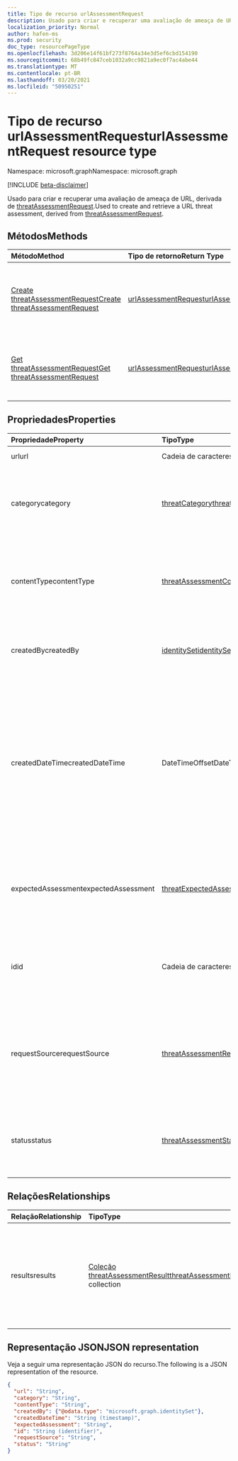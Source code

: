 ```yaml
---
title: Tipo de recurso urlAssessmentRequest
description: Usado para criar e recuperar uma avaliação de ameaça de URL.
localization_priority: Normal
author: hafen-ms
ms.prod: security
doc_type: resourcePageType
ms.openlocfilehash: 3d206e14f61bf273f8764a34e3d5ef6cbd154190
ms.sourcegitcommit: 68b49fc847ceb1032a9cc9821a9ec0f7ac4abe44
ms.translationtype: MT
ms.contentlocale: pt-BR
ms.lasthandoff: 03/20/2021
ms.locfileid: "50950251"
---
```

# <a name="urlassessmentrequest-resource-type"></a><span data-ttu-id="d0122-103">Tipo de recurso urlAssessmentRequest</span><span class="sxs-lookup"><span data-stu-id="d0122-103">urlAssessmentRequest resource type</span></span>

<span data-ttu-id="d0122-104">Namespace: microsoft.graph</span><span class="sxs-lookup"><span data-stu-id="d0122-104">Namespace: microsoft.graph</span></span>

[!INCLUDE [beta-disclaimer](../../includes/beta-disclaimer.md)]

<span data-ttu-id="d0122-105">Usado para criar e recuperar uma avaliação de ameaça de URL, derivada de [threatAssessmentRequest](threatAssessmentRequest.md).</span><span class="sxs-lookup"><span data-stu-id="d0122-105">Used to create and retrieve a URL threat assessment, derived from [threatAssessmentRequest](threatAssessmentRequest.md).</span></span>

## <a name="methods"></a><span data-ttu-id="d0122-106">Métodos</span><span class="sxs-lookup"><span data-stu-id="d0122-106">Methods</span></span>

| <span data-ttu-id="d0122-107">Método</span><span class="sxs-lookup"><span data-stu-id="d0122-107">Method</span></span>       | <span data-ttu-id="d0122-108">Tipo de retorno</span><span class="sxs-lookup"><span data-stu-id="d0122-108">Return Type</span></span> | <span data-ttu-id="d0122-109">Descrição</span><span class="sxs-lookup"><span data-stu-id="d0122-109">Description</span></span> |
|:-------------|:------------|:------------|
| [<span data-ttu-id="d0122-110">Create threatAssessmentRequest</span><span class="sxs-lookup"><span data-stu-id="d0122-110">Create threatAssessmentRequest</span></span>](../api/informationprotection-post-threatassessmentrequests.md) | [<span data-ttu-id="d0122-111">urlAssessmentRequest</span><span class="sxs-lookup"><span data-stu-id="d0122-111">urlAssessmentRequest</span></span>](urlAssessmentRequest.md) | <span data-ttu-id="d0122-112">Crie uma nova solicitação de avaliação de URL postando um **objeto urlAssessmentRequest.**</span><span class="sxs-lookup"><span data-stu-id="d0122-112">Create a new URL assessment request by posting an **urlAssessmentRequest** object.</span></span> |
| [<span data-ttu-id="d0122-113">Get threatAssessmentRequest</span><span class="sxs-lookup"><span data-stu-id="d0122-113">Get threatAssessmentRequest</span></span>](../api/threatassessmentrequest-get.md) | [<span data-ttu-id="d0122-114">urlAssessmentRequest</span><span class="sxs-lookup"><span data-stu-id="d0122-114">urlAssessmentRequest</span></span>](urlassessmentrequest.md) | <span data-ttu-id="d0122-115">Leia as propriedades e as relações de um **objeto urlAssessmentRequest.**</span><span class="sxs-lookup"><span data-stu-id="d0122-115">Read the properties and relationships of a **urlAssessmentRequest** object.</span></span> |

## <a name="properties"></a><span data-ttu-id="d0122-116">Propriedades</span><span class="sxs-lookup"><span data-stu-id="d0122-116">Properties</span></span>

| <span data-ttu-id="d0122-117">Propriedade</span><span class="sxs-lookup"><span data-stu-id="d0122-117">Property</span></span>     | <span data-ttu-id="d0122-118">Tipo</span><span class="sxs-lookup"><span data-stu-id="d0122-118">Type</span></span>        | <span data-ttu-id="d0122-119">Descrição</span><span class="sxs-lookup"><span data-stu-id="d0122-119">Description</span></span> |
|:-------------|:------------|:------------|
|<span data-ttu-id="d0122-120">url</span><span class="sxs-lookup"><span data-stu-id="d0122-120">url</span></span>|<span data-ttu-id="d0122-121">Cadeia de caracteres</span><span class="sxs-lookup"><span data-stu-id="d0122-121">String</span></span>|<span data-ttu-id="d0122-122">A cadeia de caracteres url.</span><span class="sxs-lookup"><span data-stu-id="d0122-122">The URL string.</span></span>|
|<span data-ttu-id="d0122-123">category</span><span class="sxs-lookup"><span data-stu-id="d0122-123">category</span></span>|[<span data-ttu-id="d0122-124">threatCategory</span><span class="sxs-lookup"><span data-stu-id="d0122-124">threatCategory</span></span>](enums.md#threatcategory-values)|<span data-ttu-id="d0122-125">A categoria de ameaça.</span><span class="sxs-lookup"><span data-stu-id="d0122-125">The threat category.</span></span> <span data-ttu-id="d0122-126">Os valores possíveis são: `spam`, `phishing`, `malware`.</span><span class="sxs-lookup"><span data-stu-id="d0122-126">Possible values are: `spam`, `phishing`, `malware`.</span></span>|
|<span data-ttu-id="d0122-127">contentType</span><span class="sxs-lookup"><span data-stu-id="d0122-127">contentType</span></span>|[<span data-ttu-id="d0122-128">threatAssessmentContentType</span><span class="sxs-lookup"><span data-stu-id="d0122-128">threatAssessmentContentType</span></span>](enums.md#threatassessmentcontenttype-values)|<span data-ttu-id="d0122-129">O tipo de conteúdo da avaliação de ameaças.</span><span class="sxs-lookup"><span data-stu-id="d0122-129">The content type of the threat assessment.</span></span> <span data-ttu-id="d0122-130">Os valores possíveis são: `mail`, `url`, `file`.</span><span class="sxs-lookup"><span data-stu-id="d0122-130">Possible values are: `mail`, `url`, `file`.</span></span>|
|<span data-ttu-id="d0122-131">createdBy</span><span class="sxs-lookup"><span data-stu-id="d0122-131">createdBy</span></span>|[<span data-ttu-id="d0122-132">identitySet</span><span class="sxs-lookup"><span data-stu-id="d0122-132">identitySet</span></span>](identityset.md)|<span data-ttu-id="d0122-133">O criador da solicitação de avaliação de ameaças.</span><span class="sxs-lookup"><span data-stu-id="d0122-133">The threat assessment request creator.</span></span>|
|<span data-ttu-id="d0122-134">createdDateTime</span><span class="sxs-lookup"><span data-stu-id="d0122-134">createdDateTime</span></span>|<span data-ttu-id="d0122-135">DateTimeOffset</span><span class="sxs-lookup"><span data-stu-id="d0122-135">DateTimeOffset</span></span>|<span data-ttu-id="d0122-136">O tipo Timestamp representa informações de data e hora usando o formato ISO 8601 e está sempre no horário UTC.</span><span class="sxs-lookup"><span data-stu-id="d0122-136">The Timestamp type represents date and time information using ISO 8601 format and is always in UTC time.</span></span> <span data-ttu-id="d0122-137">Por exemplo, meia-noite UTC em 1 de janeiro de 2014 é `2014-01-01T00:00:00Z`.</span><span class="sxs-lookup"><span data-stu-id="d0122-137">For example, midnight UTC on Jan 1, 2014 is `2014-01-01T00:00:00Z`.</span></span>|
|<span data-ttu-id="d0122-138">expectedAssessment</span><span class="sxs-lookup"><span data-stu-id="d0122-138">expectedAssessment</span></span>|[<span data-ttu-id="d0122-139">threatExpectedAssessment</span><span class="sxs-lookup"><span data-stu-id="d0122-139">threatExpectedAssessment</span></span>](enums.md#threatexpectedassessment-values)|<span data-ttu-id="d0122-140">A avaliação esperada do ubmitter.</span><span class="sxs-lookup"><span data-stu-id="d0122-140">The expected assessment from the ubmitter.</span></span> <span data-ttu-id="d0122-141">Os valores possíveis são: `block` e `unblock`.</span><span class="sxs-lookup"><span data-stu-id="d0122-141">Possible values are: `block`, `unblock`.</span></span>|
|<span data-ttu-id="d0122-142">id</span><span class="sxs-lookup"><span data-stu-id="d0122-142">id</span></span>|<span data-ttu-id="d0122-143">Cadeia de caracteres</span><span class="sxs-lookup"><span data-stu-id="d0122-143">String</span></span>|<span data-ttu-id="d0122-144">A ID da solicitação de avaliação de ameaça é um GUID (identificador global exclusivo).</span><span class="sxs-lookup"><span data-stu-id="d0122-144">The threat assessment request ID is a globally unique identifier (GUID).</span></span>|
|<span data-ttu-id="d0122-145">requestSource</span><span class="sxs-lookup"><span data-stu-id="d0122-145">requestSource</span></span>|[<span data-ttu-id="d0122-146">threatAssessmentRequestSource</span><span class="sxs-lookup"><span data-stu-id="d0122-146">threatAssessmentRequestSource</span></span>](enums.md#threatassessmentrequestsource-values)|<span data-ttu-id="d0122-147">A origem da solicitação de avaliação de ameaças.</span><span class="sxs-lookup"><span data-stu-id="d0122-147">The source of the threat assessment request.</span></span> <span data-ttu-id="d0122-148">Os valores possíveis são: `user` e `administrator`.</span><span class="sxs-lookup"><span data-stu-id="d0122-148">Possible values are: `user`, `administrator`.</span></span>|
|<span data-ttu-id="d0122-149">status</span><span class="sxs-lookup"><span data-stu-id="d0122-149">status</span></span>|[<span data-ttu-id="d0122-150">threatAssessmentStatus</span><span class="sxs-lookup"><span data-stu-id="d0122-150">threatAssessmentStatus</span></span>](enums.md#threatassessmentstatus-values)|<span data-ttu-id="d0122-151">O status do processo de avaliação.</span><span class="sxs-lookup"><span data-stu-id="d0122-151">The assessment process status.</span></span> <span data-ttu-id="d0122-152">Os valores possíveis são: `pending`, `completed`.</span><span class="sxs-lookup"><span data-stu-id="d0122-152">Possible values are: `pending`, `completed`.</span></span>|

## <a name="relationships"></a><span data-ttu-id="d0122-153">Relações</span><span class="sxs-lookup"><span data-stu-id="d0122-153">Relationships</span></span>

| <span data-ttu-id="d0122-154">Relação</span><span class="sxs-lookup"><span data-stu-id="d0122-154">Relationship</span></span> | <span data-ttu-id="d0122-155">Tipo</span><span class="sxs-lookup"><span data-stu-id="d0122-155">Type</span></span>        | <span data-ttu-id="d0122-156">Descrição</span><span class="sxs-lookup"><span data-stu-id="d0122-156">Description</span></span> |
|:-------------|:------------|:------------|
|<span data-ttu-id="d0122-157">results</span><span class="sxs-lookup"><span data-stu-id="d0122-157">results</span></span>|<span data-ttu-id="d0122-158">[Coleção threatAssessmentResult](threatassessmentresult.md)</span><span class="sxs-lookup"><span data-stu-id="d0122-158">[threatAssessmentResult](threatassessmentresult.md) collection</span></span>|<span data-ttu-id="d0122-159">Uma coleção de resultados de avaliação de ameaças.</span><span class="sxs-lookup"><span data-stu-id="d0122-159">A collection of threat assessment results.</span></span> <span data-ttu-id="d0122-160">Somente leitura.</span><span class="sxs-lookup"><span data-stu-id="d0122-160">Read-only.</span></span> <span data-ttu-id="d0122-161">Por padrão, um `GET /threatAssessmentRequests/{id}` não retorna essa propriedade, a menos que você `$expand` se aplique a ela.</span><span class="sxs-lookup"><span data-stu-id="d0122-161">By default, a `GET /threatAssessmentRequests/{id}` does not return this property unless you apply `$expand` on it.</span></span>|

## <a name="json-representation"></a><span data-ttu-id="d0122-162">Representação JSON</span><span class="sxs-lookup"><span data-stu-id="d0122-162">JSON representation</span></span>

<span data-ttu-id="d0122-163">Veja a seguir uma representação JSON do recurso.</span><span class="sxs-lookup"><span data-stu-id="d0122-163">The following is a JSON representation of the resource.</span></span>

<!-- {
  "blockType": "resource",
  "optionalProperties": [

  ],
  "@odata.type": "microsoft.graph.urlAssessmentRequest",
  "keyProperty": "id"
}-->

```json
{
  "url": "String",
  "category": "String",
  "contentType": "String",
  "createdBy": {"@odata.type": "microsoft.graph.identitySet"},
  "createdDateTime": "String (timestamp)",
  "expectedAssessment": "String",
  "id": "String (identifier)",
  "requestSource": "String",
  "status": "String"
}
```

<!-- uuid: 16cd6b66-4b1a-43a1-adaf-3a886856ed98
2019-02-04 14:57:30 UTC -->
<!-- {
  "type": "#page.annotation",
  "description": "urlAssessmentRequest resource",
  "keywords": "",
  "section": "documentation",
  "tocPath": ""
}-->


